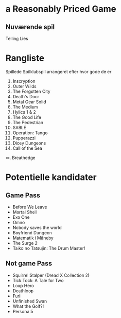 # a Reasonably Priced Game

## Nuværende spil

Telling Lies


# Rangliste

Spillede Spilklubspil arrangeret efter hvor gode de er

1. Inscryption
2. Outer Wilds
3. The Forgotten City
4. Death's Door
5. Metal Gear Solid
6. The Medium
7. Hylics 1 & 2
8. The Good Life
9. The Pedestrian
10. SABLE
11. Operation: Tango
12. Pupperazzi
13. Dicey Dungeons
14. Call of the Sea

∞. Breathedge


# Potentielle kandidater

## Game Pass

- Before We Leave
- Mortal Shell
- Exo One
- Omno
- Nobody saves the world
- Boyfriend Dungeon
- Matematik i Måneby
- The Surge 2
- Taiko no Tatsujin: The Drum Master!


## Not game Pass

- Squirrel Stalper (Dread X Collection 2)
- Tick Tock: A Tale for Two
- Loop Hero
- Deathloop
- Furi
- Unfinished Swan
- What the Golf?!
- Persona 5
